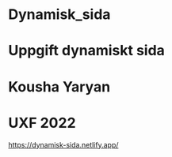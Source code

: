 # Dynamisk_sida
# Uppgift dynamiskt sida
# Kousha Yaryan 
# UXF 2022
https://dynamisk-sida.netlify.app/
